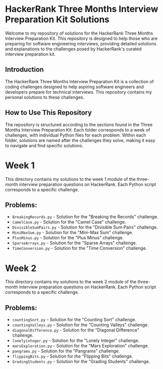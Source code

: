# HackerRank Three Months Interview Preparation Kit Solutions

Welcome to my repository of solutions for the HackerRank Three Months Interview Preparation Kit. This repository is designed to help those who are preparing for software engineering interviews, providing detailed solutions and explanations to the challenges posed by HackerRank's curated interview preparation kit.

## Introduction

The HackerRank Three Months Interview Preparation Kit is a collection of coding challenges designed to help aspiring software engineers and developers prepare for technical interviews. This repository contains my personal solutions to these challenges.

## How to Use This Repository

The repository is structured according to the sections found in the Three Months Interview Preparation Kit. Each folder corresponds to a week of challenges, with individual Python files for each problem. Within each folder, solutions are named after the challenges they solve, making it easy to navigate and find specific solutions.


# Week 1

This directory contains my solutions to the week 1 module of the three-month interview preparation questions on HackerRank. Each Python script corresponds to a specific challenge.

## Problems:

- `BreakingRecords.py` - Solution for the "Breaking the Records" challenge.
- `CamelCase.py` - Solution for the "Camel Case" challenge.
- `DivisibleSumPairs.py` - Solution for the "Divisible Sum Pairs" challenge.
- `MiniMaxSum.py` - Solution for the "Mini-Max Sum" challenge.
- `PlusMinus.py` - Solution for the "Plus Minus" challenge.
- `SparseArrays.py` - Solution for the "Sparse Arrays" challenge.
- `TimeConversion.py` - Solution for the "Time Conversion" challenge.


# Week 2

This directory contains my solutions to the week 2 module of the three-month interview preparation questions on HackerRank. Each Python script corresponds to a specific challenge.

## Problems:

- `countingSort.py` - Solution for the "Counting Sort" challenge.
- `countingValleys.py` - Solution for the "Counting Valleys" challenge.
- `diagonalDifference.py` - Solution for the "Diagonal Difference" challenge.
- `lonelyinteger.py` - Solution for the "Lonely Integer" challenge.
- `marsExploration.py` - Solution for the "Mars Exploration" challenge.
- `pangrams.py` - Solution for the "Pangrams" challenge.
- `flippingBits.py` - Solution for the "Flipping Bits" challenge.
- `GradingStudents.py` - Solution for the "Grading Students" challenge.
